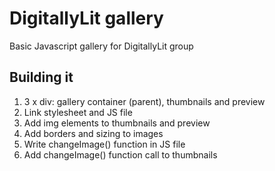 # DigitallyLit gallery
Basic Javascript gallery for DigitallyLit group

## Building it
1. 3 x div: gallery container (parent), thumbnails and preview
2. Link stylesheet and JS file
3. Add img elements to thumbnails and preview
4. Add borders and sizing to images
5. Write changeImage() function in JS file
6. Add changeImage() function call to thumbnails
